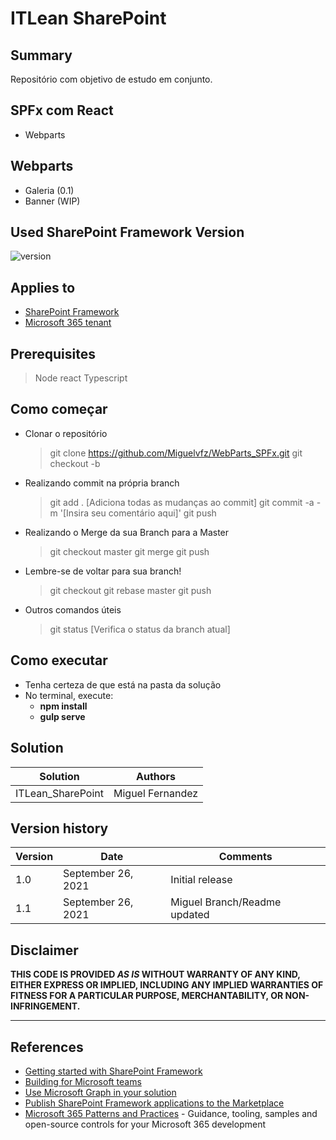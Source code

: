 # ITLean SharePoint

## Summary

Repositório com objetivo de estudo em conjunto.

## SPFx com React
- Webparts

## Webparts
- Galeria (0.1)
- Banner (WIP)

## Used SharePoint Framework Version

![version](https://img.shields.io/badge/version-1.13-green.svg)

## Applies to

- [SharePoint Framework](https://aka.ms/spfx)
- [Microsoft 365 tenant](https://docs.microsoft.com/en-us/sharepoint/dev/spfx/set-up-your-developer-tenant)

## Prerequisites

> Node
> react
> Typescript

## Como começar

- Clonar o repositório
  > git clone https://github.com/Miguelvfz/WebParts_SPFx.git
  > git checkout -b <sua-branch-aqui>

- Realizando commit na própria branch
  > git add . [Adiciona todas as mudanças ao commit]
  > git commit -a -m '[Insira seu comentário aqui]'
  > git push

- Realizando o Merge da sua Branch para a Master
  > git checkout master
  > git merge <sua-branch-aqui>
  > git push

- Lembre-se de voltar para sua branch!
  > git checkout <sua-branch-aqui>
  > git rebase master
  > git push

- Outros comandos úteis
  > git status [Verifica o status da branch atual]

## Como executar

- Tenha certeza de que está na pasta da solução
- No terminal, execute:
  - **npm install**
  - **gulp serve**

## Solution

| Solution          | Authors          |
| ----------------- | ---------------- |
| ITLean_SharePoint | Miguel Fernandez |

## Version history

| Version | Date               | Comments                       |
| ------- | ------------------ | ------------------------------ |
| 1.0     | September 26, 2021 | Initial release                |
| 1.1     | September 26, 2021 | Miguel Branch/Readme updated   |

## Disclaimer

**THIS CODE IS PROVIDED _AS IS_ WITHOUT WARRANTY OF ANY KIND, EITHER EXPRESS OR IMPLIED, INCLUDING ANY IMPLIED WARRANTIES OF FITNESS FOR A PARTICULAR PURPOSE, MERCHANTABILITY, OR NON-INFRINGEMENT.**

---

## References

- [Getting started with SharePoint Framework](https://docs.microsoft.com/en-us/sharepoint/dev/spfx/set-up-your-developer-tenant)
- [Building for Microsoft teams](https://docs.microsoft.com/en-us/sharepoint/dev/spfx/build-for-teams-overview)
- [Use Microsoft Graph in your solution](https://docs.microsoft.com/en-us/sharepoint/dev/spfx/web-parts/get-started/using-microsoft-graph-apis)
- [Publish SharePoint Framework applications to the Marketplace](https://docs.microsoft.com/en-us/sharepoint/dev/spfx/publish-to-marketplace-overview)
- [Microsoft 365 Patterns and Practices](https://aka.ms/m365pnp) - Guidance, tooling, samples and open-source controls for your Microsoft 365 development